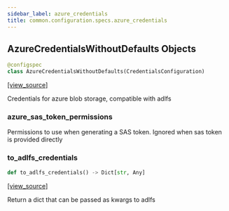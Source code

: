 ```yaml
---
sidebar_label: azure_credentials
title: common.configuration.specs.azure_credentials
---
```


## AzureCredentialsWithoutDefaults Objects

```python
@configspec
class AzureCredentialsWithoutDefaults(CredentialsConfiguration)
```

[[view_source]](https://github.com/dlt-hub/dlt/blob/9857029af018a582dd24da4070562f58bb7e9fc5/dlt/common/configuration/specs/azure_credentials.py#L13)

Credentials for azure blob storage, compatible with adlfs

### azure\_sas\_token\_permissions

Permissions to use when generating a SAS token. Ignored when sas token is provided directly

### to\_adlfs\_credentials

```python
def to_adlfs_credentials() -> Dict[str, Any]
```

[[view_source]](https://github.com/dlt-hub/dlt/blob/9857029af018a582dd24da4070562f58bb7e9fc5/dlt/common/configuration/specs/azure_credentials.py#L22)

Return a dict that can be passed as kwargs to adlfs

